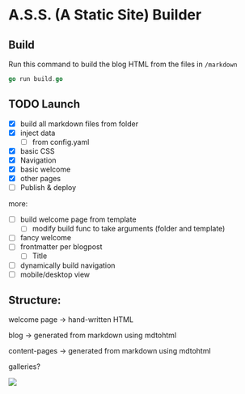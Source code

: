 # A.S.S. (A Static Site) Builder

## Build

Run this command to build the blog HTML from the files in `/markdown`

```go
go run build.go
```

## TODO Launch

- [x] build all markdown files from folder
- [x] inject data
  - [ ] from config.yaml
- [x] basic CSS
- [x] Navigation
- [x] basic welcome
- [x] other pages
- [ ] Publish & deploy

more:

- [ ] build welcome page from template
  - [ ] modify build func to take arguments (folder and template)
- [ ] fancy welcome
- [ ] frontmatter per blogpost
  - [ ] Title
- [ ] dynamically build navigation
- [ ] mobile/desktop view

## Structure:

welcome page -> hand-written HTML

blog -> generated from markdown using mdtohtml

content-pages -> generated from markdown using mdtohtml

galleries?

[![](https://mermaid.ink/img/pako:eNpVzz0LwjAQBuC_Es4lBS24ZlCs9QtURAWHxiG0pw1tkpKmioj_3Vg62JvunnuX9w2pyRAY3K2ocnKOuSZ-ZskFy9QovJLRaEIiGpXmHnS_luZ0K3VR92xJZ9YFv_tf1_SID4nPfnZFd00t02mHUYtxcjC1I4Px9V8XSRiGPdl0uX2rMASFVgmZ-R7vn3BwOSrkwPyaCVtw4Prjc6Jx5vTSKTBnGxxCU2XCYSyFr6-A3URZ4-cLtzBNKw)](https://mermaid.live/edit#pako:eNpVzz0LwjAQBuC_Es4lBS24ZlCs9QtURAWHxiG0pw1tkpKmioj_3Vg62JvunnuX9w2pyRAY3K2ocnKOuSZ-ZskFy9QovJLRaEIiGpXmHnS_luZ0K3VR92xJZ9YFv_tf1_SID4nPfnZFd00t02mHUYtxcjC1I4Px9V8XSRiGPdl0uX2rMASFVgmZ-R7vn3BwOSrkwPyaCVtw4Prjc6Jx5vTSKTBnGxxCU2XCYSyFr6-A3URZ4-cLtzBNKw)
